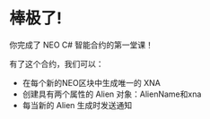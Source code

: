 # 棒极了! 

你完成了 NEO C# 智能合约的第一堂课！

有了这个合约，我们可以：

- 在每个新的NEO区块中生成唯一的 XNA
- 创建具有两个属性的 Alien 对象：AlienName和xna
- 每当新的 Alien 生成时发送通知
